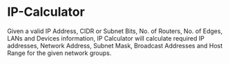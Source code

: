 # IP-Calculator
Given a valid IP Address, CIDR or Subnet Bits, No. of Routers, No. of Edges, LANs and Devices information, IP Calculator will calculate required IP addresses, Network Address, Subnet Mask, Broadcast Addresses and Host Range for the given network groups. 
